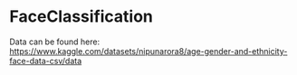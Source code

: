 # FaceClassification

Data can be found here: https://www.kaggle.com/datasets/nipunarora8/age-gender-and-ethnicity-face-data-csv/data

